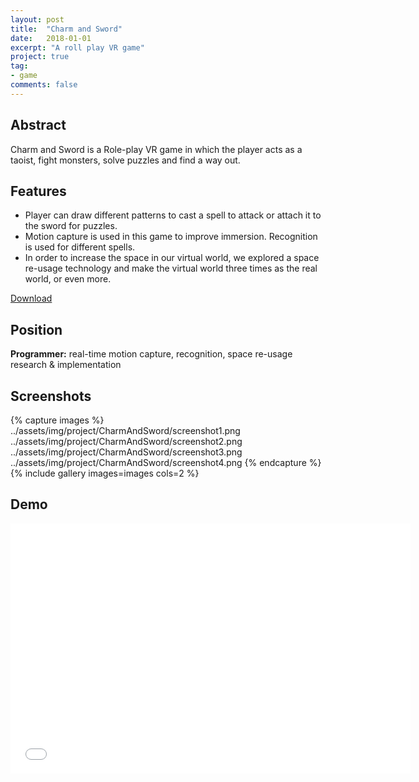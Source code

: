 ```yaml
---
layout: post
title:  "Charm and Sword"
date:   2018-01-01
excerpt: "A roll play VR game"
project: true
tag:
- game 
comments: false
---
```

 
## Abstract
Charm and Sword is a Role-play VR game in which the player acts as a taoist, fight monsters, solve puzzles and find a way out.

## Features
* Player can draw different patterns to cast a spell to attack or attach it to the sword for puzzles.
* Motion capture is used in this game to improve immersion. Recognition is used for different spells.
* In order to increase the space in our virtual world, we explored a space re-usage technology and make the virtual world three times as the real world, or even more.
     
<div markdown="0"><a href="https://drive.google.com/open?id=0B_akpSo3hCg4cW45V21nZ3QtbGM" class="btn btn-info">Download</a></div>

## Position

<b>Programmer:</b> real-time motion capture, recognition, space re-usage research & implementation

## Screenshots

{% capture images %}
    ../assets/img/project/CharmAndSword/screenshot1.png
    ../assets/img/project/CharmAndSword/screenshot2.png
    ../assets/img/project/CharmAndSword/screenshot3.png
    ../assets/img/project/CharmAndSword/screenshot4.png
{% endcapture %}
{% include gallery images=images cols=2 %}

## Demo
<iframe width="640" height="400" src="../assets/img/project/CharmAndSword/demo.mp4" frameborder="0"> </iframe>
